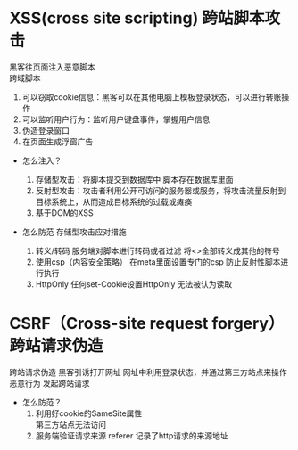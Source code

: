 # XSS(cross site scripting)  跨站脚本攻击

黑客往页面注入恶意脚本  
跨域脚本  
1. 可以窃取cookie信息：黑客可以在其他电脑上模板登录状态，可以进行转账操作
2. 可以监听用户行为：监听用户键盘事件，掌握用户信息
3. 伪造登录窗口
4. 在页面生成浮窗广告

- 怎么注入？
    1. 存储型攻击：将脚本提交到数据库中
        脚本存在数据库里面
    2. 反射型攻击：攻击者利用公开可访问的服务器或服务，将攻击流量反射到目标系统上，从而造成目标系统的过载或瘫痪
    3. 基于DOM的XSS

- 怎么防范
    存储型攻击应对措施  
    1. 转义/转码    服务端对脚本进行转码或者过滤 将<>全部转义成其他的符号
    2. 使用csp（内容安全策略）   在meta里面设置专门的csp  防止反射性脚本进行执行
    3. HttpOnly 任何set-Cookie设置HttpOnly  无法被认为读取

# CSRF（Cross-site request forgery） 跨站请求伪造
跨站请求伪造   黑客引诱打开网址 网址中利用登录状态，并通过第三方站点来操作恶意行为 发起跨站请求
- 怎么防范？
    1. 利用好cookie的SameSite属性  
        第三方站点无法访问
    2. 服务端验证请求来源  referer 记录了http请求的来源地址
